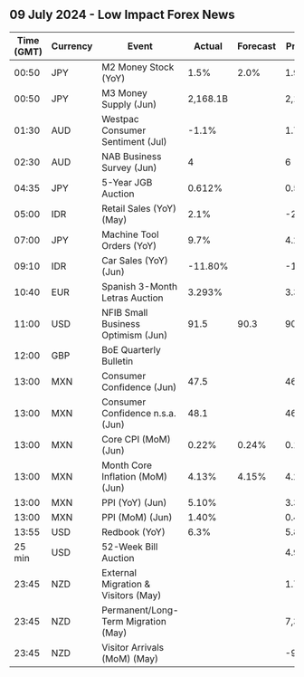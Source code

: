 ## 09 July 2024 - Low Impact Forex News

| Time (GMT) | Currency | Event | Actual | Forecast | Previous |
|------|----------|-------|--------|----------|----------|
| 00:50 | JPY | M2 Money Stock (YoY) | 1.5% | 2.0% | 1.9% |
| 00:50 | JPY | M3 Money Supply (Jun) | 2,168.1B |  | 2,169.1B |
| 01:30 | AUD | Westpac Consumer Sentiment (Jul) | -1.1% |  | 1.7% |
| 02:30 | AUD | NAB Business Survey (Jun) | 4 |  | 6 |
| 04:35 | JPY | 5-Year JGB Auction | 0.612% |  | 0.512% |
| 05:00 | IDR | Retail Sales (YoY) (May) | 2.1% |  | -2.7% |
| 07:00 | JPY | Machine Tool Orders (YoY) | 9.7% |  | 4.2% |
| 09:10 | IDR | Car Sales (YoY) (Jun) | -11.80% |  | -13.30% |
| 10:40 | EUR | Spanish 3-Month Letras Auction | 3.293% |  | 3.374% |
| 11:00 | USD | NFIB Small Business Optimism (Jun) | 91.5 | 90.3 | 90.5 |
| 12:00 | GBP | BoE Quarterly Bulletin |  |  |  |
| 13:00 | MXN | Consumer Confidence (Jun) | 47.5 |  | 46.9 |
| 13:00 | MXN | Consumer Confidence n.s.a. (Jun) | 48.1 |  | 46.7 |
| 13:00 | MXN | Core CPI (MoM) (Jun) | 0.22% | 0.24% | 0.17% |
| 13:00 | MXN | Month Core Inflation (MoM) (Jun) | 4.13% | 4.15% | 4.21% |
| 13:00 | MXN | PPI (YoY) (Jun) | 5.10% |  | 3.30% |
| 13:00 | MXN | PPI (MoM) (Jun) | 1.40% |  | 0.40% |
| 13:55 | USD | Redbook (YoY) | 6.3% |  | 5.8% |
| 25 min | USD | 52-Week Bill Auction |  |  | 4.915% |
| 23:45 | NZD | External Migration & Visitors (May) |  |  | 1.70% |
| 23:45 | NZD | Permanent/Long-Term Migration (May) |  |  | 7,380 |
| 23:45 | NZD | Visitor Arrivals (MoM) (May) |  |  | -9.4% |

